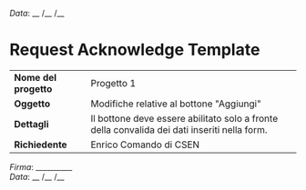 *Data*: __ /__ /__

Request Acknowledge Template
===================

<table>
    <tr>
        <td><b>Nome del progetto</b></td>
        <td>Progetto 1</td>
    </tr>
    <tr>
        <td><b>Oggetto</b></td>
        <td>Modifiche relative al bottone "Aggiungi"</td>
    </tr>
    <tr>
        <td><b>Dettagli</b></td>
        <td>Il bottone deve essere abilitato solo a fronte della convalida dei dati inseriti nella form.</td>
    </tr>
    <tr>
        <td><b>Richiedente</b></td>
        <td>Enrico Comando di CSEN</td>
    </tr>
</table>

*Firma*: __________  
*Data*: __ /__ /__